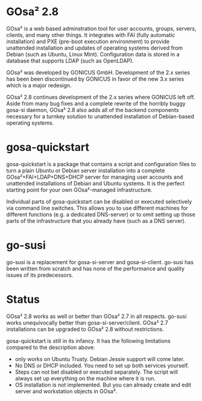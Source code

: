 GOsa² 2.8
=========

GOsa² is a web based adminstration tool for user accounts, groups, servers, clients, and many other things.
It integrates with FAI (fully automatic installation) and PXE (pre-boot execution environment) to provide unattended
installation and updates of operating systems derived from Debian (such as Ubuntu, Linux Mint).
Configuration data is stored in a database that supports LDAP (such as OpenLDAP).

GOsa² was developed by GONICUS GmbH. Development of the 2.x series has been been
discontinued by GONICUS in favor of the new 3.x series which is a major redesign.

GOsa² 2.8 continues development of the 2.x series where GONICUS left off. Aside from many
bug fixes and a complete rewrite of the horribly buggy gosa-si daemon, GOsa² 2.8 also adds all
of the backend components necessary for a turnkey solution to unattended installation of
Debian-based operating systems.

gosa-quickstart
===============

gosa-quickstart is a package that contains a script and configuration files to turn a plain Ubuntu or Debian server
installation into a complete GOsa²+FAI+LDAP+DNS+DHCP server for managing user accounts and unattended installations
of Debian and Ubuntu systems. It is the perfect starting point for your own GOsa²-managed infrastructure.

Individual parts of gosa-quickstart can be disabled or executed selectively via command line switches. This allows
you to use different machines for different functions (e.g. a dedicated DNS-server) or to omit setting up those
parts of the infrastructure that you already have (such as a DNS server).

go-susi
=======
go-susi is a replacement for gosa-si-server and gosa-si-client. go-susi has been written from scratch and has none of the performance and quality issues of its predecessors.

Status
======

GOsa² 2.8 works as well or better than GOsa² 2.7 in all respects. go-susi works unequivocally better than gosa-si-server/client. GOsa² 2.7 installations can be upgraded to GOsa² 2.8 without restrictions.

gosa-quickstart is still in its infancy. It has the following limitations compared to the description above:
* only works on Ubuntu Trusty. Debian Jessie support will come later.
* No DNS or DHCP included. You need to set up both services yourself.
* Steps can not bet disabled or executed separately. The script will always set up everything on the machine where it is run.
* OS installation is not implemented. But you can already create and edit server and workstation objects in GOsa².
